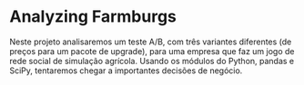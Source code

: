 # Analyzing Farmburgs

Neste projeto analisaremos um teste A/B, com três variantes diferentes (de preços para um pacote de upgrade), para uma empresa que faz um jogo de rede social de simulação agrícola. Usando os módulos do Python, pandas e SciPy, tentaremos chegar a importantes decisões de negócio.
